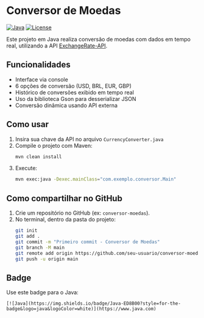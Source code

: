 # Conversor de Moedas

[![Java](https://img.shields.io/badge/Java-ED8B00?style=for-the-badge&logo=java&logoColor=white)](https://www.java.com)
[![License](https://img.shields.io/badge/license-MIT-green?style=for-the-badge)](LICENSE)

Este projeto em Java realiza conversão de moedas com dados em tempo real, utilizando a API [ExchangeRate-API](https://www.exchangerate-api.com/).

## Funcionalidades

- Interface via console
- 6 opções de conversão (USD, BRL, EUR, GBP)
- Histórico de conversões exibido em tempo real
- Uso da biblioteca Gson para desserializar JSON
- Conversão dinâmica usando API externa

## Como usar

1. Insira sua chave da API no arquivo `CurrencyConverter.java`
2. Compile o projeto com Maven:
   ```bash
   mvn clean install
   ```
3. Execute:
   ```bash
   mvn exec:java -Dexec.mainClass="com.exemplo.conversor.Main"
   ```

## Como compartilhar no GitHub

1. Crie um repositório no GitHub (ex: `conversor-moedas`).
2. No terminal, dentro da pasta do projeto:
   ```bash
   git init
   git add .
   git commit -m "Primeiro commit - Conversor de Moedas"
   git branch -M main
   git remote add origin https://github.com/seu-usuario/conversor-moedas.git
   git push -u origin main
   ```

## Badge

Use este badge para o Java:
```
[![Java](https://img.shields.io/badge/Java-ED8B00?style=for-the-badge&logo=java&logoColor=white)](https://www.java.com)
```